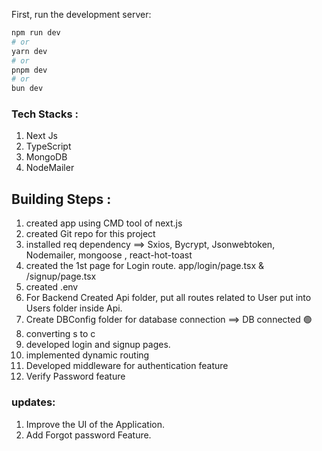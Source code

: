First, run the development server:

```bash
npm run dev
# or
yarn dev
# or
pnpm dev
# or
bun dev
```

### Tech Stacks :

1. Next Js
2. TypeScript
3. MongoDB
4. NodeMailer

## Building Steps :

1.  created app using CMD tool of next.js
2.  created Git repo for this project
3.  installed req dependency ==> Sxios, Bycrypt, Jsonwebtoken, Nodemailer, mongoose , react-hot-toast
4.  created the 1st page for Login route. app/login/page.tsx & /signup/page.tsx
5.  created .env
6.  For Backend Created Api folder, put all routes related to User put into Users folder inside Api.
7.  Create DBConfig folder for database connection ==> DB connected 🟢
8.  converting s to c
9.  developed login and signup pages.
10. implemented dynamic routing
11. Developed middleware for authentication feature
12. Verify Password feature

### updates:

1. Improve the UI of the Application.
2. Add Forgot password Feature.
